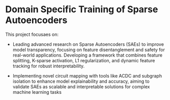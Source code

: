 # Domain Specific Training of Sparse Autoencoders


This project focusaes on:
* Leading advanced research on Sparse Autoencoders (SAEs) to improve model transparency, focusing on feature disentanglement and
safety for real-world applications. Developing a framework that combines feature splitting, K-sparse activation, L1 regularization, and
dynamic feature tracking for robust interpretability.

* Implementing novel circuit mapping with tools like ACDC and subgraph isolation to enhance model explainability and accuracy, aiming to
validate SAEs as scalable and interpretable solutions for complex machine learning tasks
